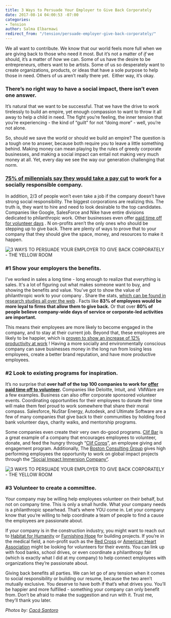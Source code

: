 ```yaml
---
title: 3 Ways to Persuade Your Employer to Give Back Corporately
date: 2017-08-14 04:00:53 -07:00
categories:
- Tension
author: Salma Elbarmawi
redirect_from: "/tension/persuade-employer-give-back-corporately/"
---
```


We all want to contribute. We know that our world feels more full when we are giving back to those who need it most. But it’s not a matter of _if_ we should, it’s a matter of _how_ we can. Some of us have the desire to be entrepreneurs, others want to be artists. Some of us so desperately want to create organizations, products, or ideas that have a sole purpose to help those in need. Others of us aren’t really there yet.  Either way, it’s okay.

### **There’s no right way to have a social impact, there isn’t even one answer.**

It’s natural that we want to be successful. That we have the drive to work tirelessly to build an empire, yet enough compassion to want to throw it all away to help a child in need. The fight you’re feeling, the inner tension that you’re experiencing - the kind of “guilt” for not “doing more” - well, you’re not alone.

So, should we save the world or should we build an empire? The question is a tough one to answer, because both require you to leave a little something behind. Making money can mean playing by the rules of greedy corporate businesses, and making a social impact can entail not making very much money at all. Yet, every day we see the way our generation challenging that norm.

### **[75% of millennials say they would take a pay cut](http://www.sustainablebrands.com/news_and_views/organizational_change/sustainable_brands/34_millennials_would_take_pay_cut_work_socia) to work for a socially responsible company.**

In addition, 2/3 of people won’t even take a job if the company doesn’t have strong social responsibility. The biggest corporations are realizing this. The truth is, they want to hire and need to look desirable to the top candidates. Companies like Google, SalesForce and Nike have entire divisions dedicated to philanthropic work. Other businesses even offer [paid time off for volunteer days](http://fortune.com/2016/03/21/companies-that-offer-paid-time-off-to-volunteer/) . N on-profits aren’t the only ones who should be stepping up to give back. There are plenty of ways to prove that to your company that they should give the space, money, and resources to make it happen.

![3 WAYS TO PERSUADE YOUR EMPLOYER TO GIVE BACK CORPORATELY - THE YELLOW ROOM](https://yellow-blog-images.imgix.net/2017/08/Yellow_2015_Day_1-280.jpg)

### **#1 Show your employers the benefits.**

I’ve worked in sales a long time - long enough to realize that everything is sales. It's a lot of figuring out what makes someone want to buy, and showing the benefits and value. You’ve got to show the value of philanthropic work to your company . Share the stats, [which can be found in research studies all over the web](http://www.conecomm.com/research-blog/2016-millennial-employee-engagement-study) . Facts like **83% of employees would be more loyal to firms that allow them to give back.** Or that over **80% of people believe company-wide days of service or corporate-led activities are important.**

This means their employees are more likely to become engaged in the company, and to stay at their current job. Beyond that, these employees are likely to be happier, which is [proven to show an increase of 12% productivity at work](https://www.fastcompany.com/3048751/happy-employees-are-12-more-productive-at-work) ! Having a more socially and environmentally conscious company can save businesses money in the long run from losing less employees, create a better brand reputation, and have more productive employees.

### **#2 Look to existing programs for inspiration.**

It’s no surprise that **over half of the top 100 companies to work for [offer paid time off to volunteer](http://fortune.com/2015/03/21/companies-offer-incentives-for-volunteering/).** Companies like Deloitte, Intuit, and  VMWare are a few examples. Business can also offer corporate sponsored volunteer events. Coordinating opportunities for their employees to donate their time will make them feel proud to work somewhere that share their moral compass. Salesforce, NuStar Energy, Autodesk, and Ultimate Software are a few of many companies that give back to their communities by holding food bank volunteer days, charity walks, and mentorship programs.

Some companies even create their very own do-good programs. [Clif Bar](http://www.clifbar.com/article/clif-corps-unleashes-the-people-power-of-clif-bar) is a great example of a company that encourages employees to volunteer, donate, and feed the hungry through “[Clif Corps](http://www.clifbar.com/article/clif-corps-unleashes-the-people-power-of-clif-bar)”, an employee giving and engagement program. Additionally, The [Boston Consulting Group](https://www.bcg.com/en-us/careers/path/consulting/social-impact.aspx) gives high performing employees the opportunity to work on global impact projects through the [“Social Impact Immersion Company”](https://www.bcg.com/en-us/bcg-society/immersion-program.aspx).

![3 WAYS TO PERSUADE YOUR EMPLOYER TO GIVE BACK CORPORATELY - THE YELLOW ROOM](https://yellow-blog-images.imgix.net/2017/08/Yellow_2015_Day_1-278.jpg)

### **#3 Volunteer to create a committee.**

Your company may be willing help employees volunteer on their behalf, but not on company time. This is only a small hurdle. What your company needs is a philanthropic spearhead. That’s where YOU come in. Let your company know that you’re willing to help coordinate a team of people to find a cause the employees are passionate about.

If your company is in the construction industry, you might want to reach out to [Habitat for Humanity](https://www.habitat.org/) or [Furnishing Hope](http://furnishinghope.org/) for building projects. If you’re in the medical field, a non-profit such as the [Red Cross](http://www.redcross.org/) or [American Heart Association](http://www.heart.org/HEARTORG/) might be looking for volunteers for their events. You can link up with food banks, school drives, or even coordinate a philanthropy fair (which is exactly what I did at my company) to help connect employees with organizations they’re passionate about.

Giving back benefits all parties. We can let go of any tension when it comes to social responsibility or building our resume, because the two aren’t mutually exclusive. You deserve to have both if that’s what drives you. You’ll be happier and more fulfilled - something your company can only benefit from. Don’t be afraid to make the suggestion and run with it. Trust me, they’ll thank you later.

_Photos by: [Cacá Santoro](http://cacasantoro.com/)_

